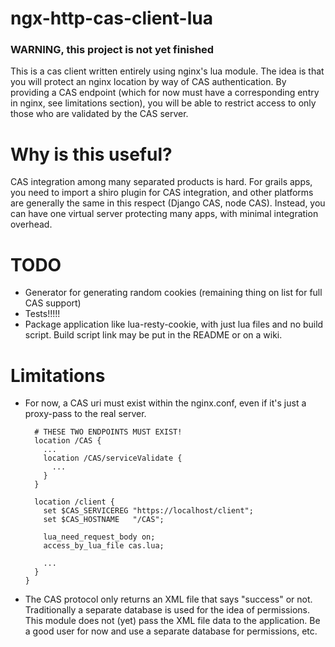 # ngx-http-cas-client-lua

### WARNING, this project is not yet finished

This is a cas client written entirely using nginx's lua module. The idea is that you will
protect an nginx location by way of CAS authentication. By providing a CAS endpoint (which
for now must have a corresponding entry in nginx, see limitations section), you will be able
to restrict access to only those who are validated by the CAS server.

# Why is this useful?

CAS integration among many separated products is hard. For grails apps, you need to import a
shiro plugin for CAS integration, and other platforms are generally the same in this respect
(Django CAS, node CAS). Instead, you can have one virtual server protecting many apps,
with minimal integration overhead.

# TODO
* Generator for generating random cookies (remaining thing on list for full CAS support)
* Tests!!!!!
* Package application like lua-resty-cookie, with just lua files and no build script. Build
  script link may be put in the README or on a wiki.

# Limitations
* For now, a CAS uri must exist within the nginx.conf, even if it's just a proxy-pass to the
  real server.
  ```
    # THESE TWO ENDPOINTS MUST EXIST!
    location /CAS {
      ...
      location /CAS/serviceValidate {
        ...
      }
    }

    location /client {
      set $CAS_SERVICEREG "https://localhost/client";
      set $CAS_HOSTNAME   "/CAS";

      lua_need_request_body on;
      access_by_lua_file cas.lua;

      ...
    }
  }
  ```
* The CAS protocol only returns an XML file that says "success" or not. Traditionally a
  separate database is used for the idea of permissions. This module does not (yet) pass
  the XML file data to the application. Be a good user for now and use a separate database
  for permissions, etc.
